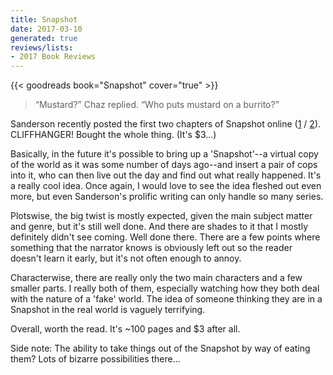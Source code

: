 ```yaml
---
title: Snapshot
date: 2017-03-10
generated: true
reviews/lists:
- 2017 Book Reviews
---
```

{{< goodreads book="Snapshot" cover="true" >}}

> “Mustard?” Chaz replied. “Who puts mustard on a burrito?”

Sanderson recently posted the first two chapters of Snapshot online ([1](http://brandonsanderson.com/snapshot-chapter-one/) / [2](http://brandonsanderson.com/snapshot-chapter-two/)). CLIFFHANGER! Bought the whole thing. (It's $3...)  

<!--more-->

Basically, in the future it's possible to bring up a 'Snapshot'--a virtual copy of the world as it was some number of days ago--and insert a pair of cops into it, who can then live out the day and find out what really happened. It's a really cool idea. Once again, I would love to see the idea fleshed out even more, but even Sanderson's prolific writing can only handle so many series.  

Plotswise, the big twist is mostly expected, given the main subject matter and genre, but it's still well done. And there are shades to it that I mostly definitely didn't see coming. Well done there. There are a few points where something that the narrator knows is obviously left out so the reader doesn't learn it early, but it's not often enough to annoy.  

Characterwise, there are really only the two main characters and a few smaller parts. I really both of them, especially watching how they both deal with the nature of a 'fake' world. The idea of someone thinking they are in a Snapshot in the real world is vaguely terrifying.  

Overall, worth the read. It's ~100 pages and $3 after all.  

Side note: The ability to take things out of the Snapshot by way of eating them? Lots of bizarre possibilities there...


